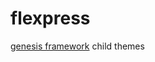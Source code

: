# flexpress
<a href="https://my.studiopress.com/themes/genesis/" target="_blank">genesis framework</a> child themes
